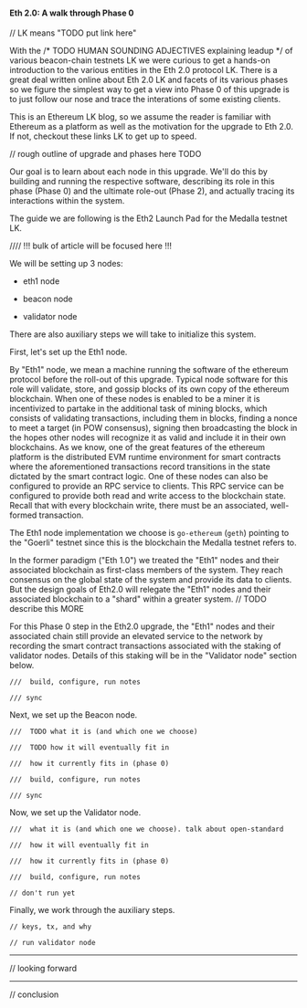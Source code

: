#### Eth 2.0: A walk through Phase 0

// LK means "TODO put link here"

With the /* TODO HUMAN SOUNDING ADJECTIVES explaining leadup */ of various beacon-chain testnets LK we were curious to get a hands-on introduction to the various entities in the Eth 2.0 protocol LK. There is a great deal written online about Eth 2.0 LK and facets of its various phases so we figure the simplest way to get a view into Phase 0 of this upgrade is to just follow our nose and trace the interations of some existing clients. 

This is an Ethereum LK blog, so we assume the reader is familiar with Ethereum as a platform as well as the motivation for the upgrade to Eth 2.0. If not, checkout these links LK to get up to speed.

// rough outline of upgrade and phases here TODO

Our goal is to learn about each node in this upgrade. We'll do this by building and running the respective software, describing its role in this phase (Phase 0) and the ultimate role-out (Phase 2), and actually tracing its interactions within the system.

The guide we are following is the Eth2 Launch Pad for the Medalla testnet LK.

//// !!! bulk of article will be focused here !!!

We will be setting up 3 nodes:

- eth1 node

- beacon node

- validator node

There are also auxiliary steps we will take to initialize this system. 

First, let's set up the Eth1 node.

By "Eth1" node, we mean a machine running the software of the ethereum protocol before the roll-out of this upgrade. Typical node software for this role will validate, store, and gossip blocks of its own copy of the ethereum blockchain. When one of these nodes is enabled to be a miner it is incentivized to partake in the additional task of mining blocks, which consists of validating transactions, including them in blocks, finding a nonce to meet a target (in POW consensus), signing then broadcasting the block in the hopes other nodes will recognize it as valid and include it in their own blockchains. As we know, one of the great features of the ethereum platform is the distributed EVM runtime environment for smart contracts where the aforementioned transactions record transitions in the state dictated by the smart contract logic. One of these nodes can also be configured to provide an RPC service to clients. This RPC service can be configured to provide both read and write access to the blockchain state. Recall that with every blockchain write, there must be an associated, well-formed transaction.

The Eth1 node implementation we choose is `go-ethereum` (`geth`) pointing to the "Goerli" testnet since this is the blockchain the Medalla testnet refers to. 

In the former paradigm ("Eth 1.0") we treated the "Eth1" nodes and their associated blockchain as first-class members of the system. They reach consensus on the global state of the system and provide its data to clients. But the design goals of Eth2.0 will relegate the "Eth1" nodes and their associated blockchain to a "shard" within a greater system. // TODO describe this MORE

For this Phase 0 step in the Eth2.0 upgrade, the "Eth1" nodes and their associated chain still provide an elevated service to the network by recording the smart contract transactions associated with the staking of validator nodes. Details of this staking will be in the "Validator node" section below. 

	///  build, configure, run notes

	/// sync

Next, we set up the Beacon node.

	///  TODO what it is (and which one we choose)

	///  TODO how it will eventually fit in

	///  how it currently fits in (phase 0)

	///  build, configure, run notes

	/// sync


Now, we set up the Validator node.

	///  what it is (and which one we choose). talk about open-standard

	///  how it will eventually fit in

	///  how it currently fits in (phase 0)

	///  build, configure, run notes

	// don't run yet

Finally, we work through the auxiliary steps.
 
	// keys, tx, and why

	// run validator node

---

// looking forward

---

// conclusion

